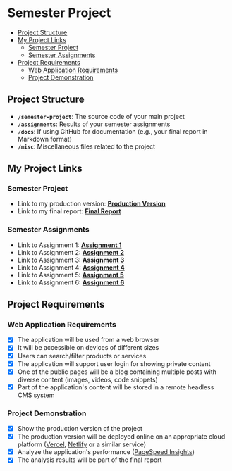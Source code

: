 # Semester Project <!-- omit in toc -->

- [Project Structure](#project-structure)
- [My Project Links](#my-project-links)
  - [Semester Project](#semester-project)
  - [Semester Assignments](#semester-assignments)
- [Project Requirements](#project-requirements)
  - [Web Application Requirements](#web-application-requirements)
  - [Project Demonstration](#project-demonstration)

## Project Structure

- **`/semester-project`**: The source code of your main project
- **`/assignments`**: Results of your semester assignments
- **`/docs`**: If using GitHub for documentation (e.g., your final report in Markdown format)
- **`/misc`**: Miscellaneous files related to the project

## My Project Links

### Semester Project

- Link to my production version: [**Production Version**](https://carehci.vercel.app/)
- Link to my final report: [**Final Report**](https://quasar-jury-fe2.notion.site/CAR-E-26dc0545c87580ee93fbc47280bb718d) 

### Semester Assignments

- Link to Assignment 1: [**Assignment 1**](assignments/class_assignment_1/)
- Link to Assignment 2: [**Assignment 2**](assignments/class_assignment_2/)
- Link to Assignment 3: [**Assignment 3**](https://carehci.vercel.app/) 
- Link to Assignment 4: [**Assignment 4**](assignments/class_assignment_4/)
- Link to Assignment 5: [**Assignment 5**](https://carehci.vercel.app/)
- Link to Assignment 6: [**Assignment 6**](assignments/class_assignment_6/)

## Project Requirements

### Web Application Requirements

- [x] The application will be used from a web browser
- [x] It will be accessible on devices of different sizes
- [x] Users can search/filter products or services
- [x] The application will support user login for showing private content
- [x] One of the public pages will be a blog containing multiple posts with diverse content (images, videos, code snippets)
- [x] Part of the application's content will be stored in a remote headless CMS system

### Project Demonstration

- [x] Show the production version of the project
- [x] The production version will be deployed online on an appropriate cloud platform ([Vercel](https://vercel.com), [Netlify](https://www.netlify.com/) or a similar service)
- [x] Analyze the application's performance ([PageSpeed Insights](https://pagespeed.web.dev/))
- [x] The analysis results will be part of the final report
